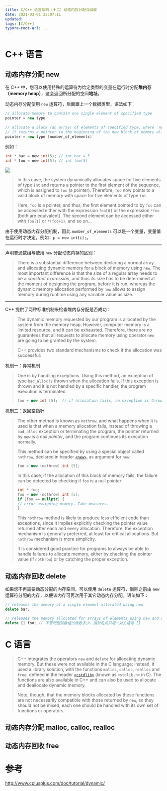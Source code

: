 ```yaml
---
title: C/C++ 语言系列（十二）动态内存分配与回收
date: 2021-03-01 22:07:11
updated: 
tags: [C/C++]
typora-root-url: ..
---
```


# C++ 语言

## 动态内存分配 new

在 C++ 中，您可以使用特殊的运算符为给定类型的变量在运行时分配**堆内存（memory heap）**，这会返回所分配的空间**地址**。

动态内存分配使用 `new` 运算符，后面跟上一个数据类型，语法如下：

```C++
// allocate memory to contain one single element of specified type
pointer = new type
  
// allocate a block (an array) of elements of specified type, where `number_of_elements` is an integer value representing the amount of these.
// it returns a pointer to the beginning of the new block of memory allocated.
pointer = new type [number_of_elements]
```

例如：

```C
int * bar = new int(5); // int bar = 5
int * foo = new int[5]; // int foo[5]
```

![](/img/cpp/dynamic_memory.png)

> In this case, the system dynamically allocates space for five elements of type `int` and returns a pointer to the first element of the sequence, which is assigned to `foo` (a pointer). Therefore, `foo` now points to a valid block of memory with space for five elements of type `int`.
>
> Here, `foo` is a pointer, and thus, the first element pointed to by `foo` can be accessed either with the expression `foo[0]` or the expression `*foo` (both are equivalent). The second element can be accessed either with `foo[1]` or `*(foo+1)`, and so on...

由于使用动态内存分配机制，因此 `number_of_elements` 可以是一个变量，变量值在运行时才决定，例如：`p = new int[i];`。

---

声明普通数组与使用 `new` 分配动态内存的区别：

> There is a substantial difference between declaring a normal array and allocating dynamic memory for a block of memory using `new`. The most important difference is that the size of a regular array needs to be a *constant expression*, and thus its size has to be determined at the moment of designing the program, before it is run, whereas the dynamic memory allocation performed by `new` allows to assign memory during runtime using any variable value as size.

---

C++ 提供了两种标准机制来检查堆内存分配是否成功：

> The dynamic memory requested by our program is allocated by the system from the memory heap. However, computer memory is a limited resource, and it can be exhausted. Therefore, there are no guarantees that all requests to allocate memory using operator `new` are going to be granted by the system.
>
> C++ provides two standard mechanisms to check if the allocation was successful:

机制一：异常机制

> One is by handling exceptions. Using this method, an exception of type `bad_alloc` is thrown when the allocation fails. If this exception is thrown and it is not handled by a specific handler, the program execution is terminated.
>
> ```C++
> foo = new int [5];  // if allocation fails, an exception is thrown
> ```

机制二：返回空指针

> The other method is known as `nothrow`, and what happens when it is used is that when a memory allocation fails, instead of throwing a `bad_alloc` exception or terminating the program, the pointer returned by `new` is a *null pointer*, and the program continues its execution normally.
>
> This method can be specified by using a special object called `nothrow`, declared in header [`<new>`](http://www.cplusplus.com/%3Cnew%3E), as argument for `new`:
>
> ```C++
> foo = new (nothrow) int [5];
> ```
>
> In this case, if the allocation of this block of memory fails, the failure can be detected by checking if `foo` is a null pointer:
>
> ```C++
> int * foo;
> foo = new (nothrow) int [5];
> if (foo == nullptr) {
> // error assigning memory. Take measures.
> }
> ```
>
> This `nothrow` method is likely to produce less efficient code than exceptions, since it implies explicitly checking the pointer value returned after each and every allocation. Therefore, the exception mechanism is generally preferred, at least for critical allocations. But `nothrow` mechanism is more simplicity.
>
> It is considered good practice for programs to always be able to handle failures to allocate memory, either by checking the pointer value (if `nothrow`) or by catching the proper exception.

## 动态内存回收 delete

如果您不再需要动态分配的内存空间，可以使用 `delete` 运算符，删除之前由 `new` 运算符分配的内存，以便该内存可再次用于其它动态内存分配。语法如下：

```C++
// releases the memory of a single element allocated using new
delete bar;

// releases the memory allocated for arrays of elements using new and a size in brackets ([])
delete [] foo; // 不管所删除数组的维数多少，指针名前只用一对方括号 []
```

# C 语言

> C++ integrates the operators `new` and `delete` for allocating dynamic memory. But these were not available in the C language; instead, it used a library solution, with the functions `malloc`, `calloc`, `realloc` and `free`, defined in the header [`<cstdlib>`](http://www.cplusplus.com/%3Ccstdlib%3E) (known as `<stdlib.h>` in C). The functions are also available in C++ and can also be used to allocate and deallocate dynamic memory.
>
> Note, though, that the memory blocks allocated by these functions are not necessarily compatible with those returned by `new`, so they should not be mixed; each one should be handled with its own set of functions or operators.

## 动态内存分配 malloc, calloc, realloc

## 动态内存回收 free

# 参考

http://www.cplusplus.com/doc/tutorial/dynamic/